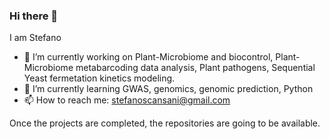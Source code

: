 ### Hi there 👋
I am Stefano
- 🔭 I’m currently working on Plant-Microbiome and biocontrol, Plant-Microbiome metabarcoding data analysis, Plant pathogens, Sequential Yeast fermetation kinetics modeling.
- 🌱 I’m currently learning GWAS, genomics, genomic prediction, Python
- 📫 How to reach me: stefanoscansani@gmail.com

Once the projects are completed, the repositories are going to be available.
<!--
**sscansan/sscansan** is a ✨ _special_ ✨ repository because its `README.md` (this file) appears on your GitHub profile.

Here are some ideas to get you started:

- 🔭 I’m currently working on ...
- 🌱 I’m currently learning ...
- 📫 How to reach me: stefanoscansani@gmail.com
-->
